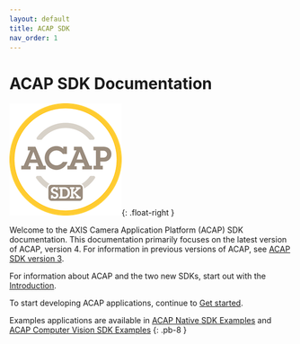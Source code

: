 ```yaml
---
layout: default
title: ACAP SDK
nav_order: 1
---
```


# ACAP SDK Documentation

![ACAP SDK](assets/logos/acap_sdk_symbol_200x200.png){: .float-right }

Welcome to the AXIS Camera Application Platform (ACAP) SDK documentation. This documentation primarily focuses on the latest version of ACAP, version 4. For information in previous versions of ACAP, see [ACAP SDK version 3](./docs/acap-sdk-version-3/).

For information about ACAP and the two new SDKs, start out with the [Introduction](docs/introduction).

To start developing ACAP applications, continue to [Get started](docs/get-started).

Examples applications are available in
[ACAP Native SDK Examples](https://github.com/AxisCommunications/acap-native-sdk-examples)
and
[ACAP Computer Vision SDK Examples](https://github.com/AxisCommunications/acap-computer-vision-sdk-examples)
{: .pb-8 }
